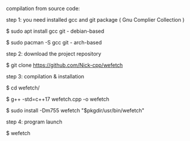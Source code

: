 compilation from source code:

step 1:
you need installed gcc and git package ( Gnu Complier Collection )

$ sudo apt install gcc git - debian-based

$ sudo pacman -S gcc git - arch-based

step 2:
download the project repository

$ git clone https://github.com/Nick-cpp/wefetch

step 3:
compilation & installation


$ cd wefetch/

$ g++ -std=c++17 wefetch.cpp -o wefetch

$ sudo install -Dm755 wefetch "$pkgdir/usr/bin/wefetch"

step 4:
program launch

$ wefetch
